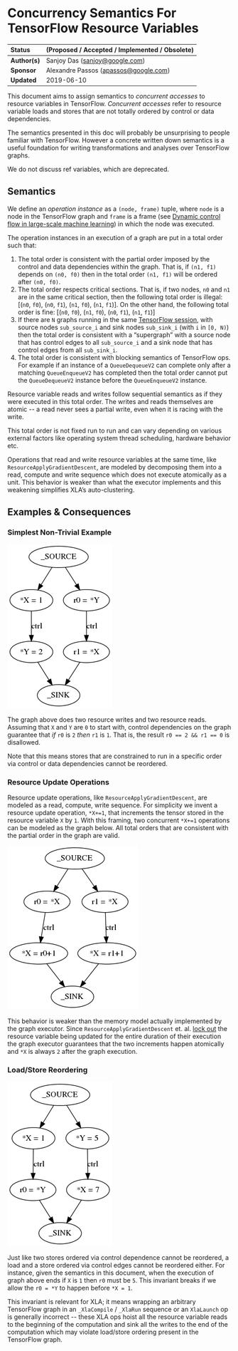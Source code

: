 # Concurrency Semantics For TensorFlow Resource Variables

| Status        | (Proposed / Accepted / Implemented / Obsolete)       |
:-------------- |:---------------------------------------------------- |
| **Author(s)** | Sanjoy Das (sanjoy@google.com)                       |
| **Sponsor**   | Alexandre Passos (apassos@google.com)                |
| **Updated**   | 2019-06-10                                           |

This document aims to assign semantics to _concurrent accesses_ to resource variables in TensorFlow.  _Concurrent accesses_ refer to resource variable loads and stores that are not totally ordered by control or data dependencies.

The semantics presented in this doc will probably be unsurprising to people familiar with TensorFlow.  However a concrete written down semantics is a useful foundation for writing transformations and analyses over TensorFlow graphs.

We do not discuss ref variables, which are deprecated.

## Semantics

We define an _operation instance_ as a `(node, frame)` tuple, where `node` is a node in the TensorFlow graph and `frame` is a frame (see [Dynamic control flow in large-scale machine learning](https://dl.acm.org/citation.cfm?id=3190551)) in which the node was executed.

The operation instances in an execution of a graph are put in a total order such that:

1.  The total order is consistent with the partial order imposed by the control and data dependencies within the graph.  That is, if `(n1, f1)` depends on `(n0, f0)` then in the total order `(n1, f1)` will be ordered after `(n0, f0)`.
1.  The total order respects critical sections.  That is, if two nodes, `n0` and `n1` are in the same critical section, then the following total order is illegal: [(`n0`, `f0`), (`n0`, `f1`), (`n1`, `f0`), (`n1`, `f1`)].  On the other hand, the following total order is fine: [(`n0`, `f0`), (`n1`, `f0`), (`n0`, `f1`), (`n1`, `f1`)]
1.  If there are `N` graphs running in the same [TensorFlow session](https://www.tensorflow.org/api_docs/python/tf/Session), with source nodes `sub_source_i` and sink nodes `sub_sink_i`  (with `i` in `[0, N)`) then the total order is consistent with a “supergraph” with a source node that has control edges to all `sub_source_i` and a sink node that has control edges from all `sub_sink_i`.
1.  The total order is consistent with blocking semantics of TensorFlow ops.  For example if an instance of a `QueueDequeueV2` can complete only after a matching `QueueEnqueueV2` has completed then the total order cannot put the `QueueDequeueV2` instance before the `QueueEnqueueV2` instance.

Resource variable reads and writes follow sequential semantics as if they were executed in this total order.  The writes and reads themselves are atomic -- a read never sees a partial write, even when it is racing with the write.

This total order is not fixed run to run and can vary depending on various external factors like operating system thread scheduling, hardware behavior etc.

Operations that read and write resource variables at the same time, like `ResourceApplyGradientDescent`, are modeled by decomposing them into a read, compute and write sequence which does not execute atomically as a unit.  This behavior is weaker than what the executor implements and this weakening simplifies XLA’s auto-clustering.


## Examples & Consequences

### Simplest Non-Trivial Example

![alt_text](20190610-resource-variable-semantics/simplest_non_trival_example.png "Simple non-trivial example.")

The graph above does two resource writes and two resource reads.  Assuming that `X` and `Y` are `0` to start with, control dependencies on the graph guarantee that _if_ `r0` is `2` _then_ `r1` is `1`.  That is, the result `r0 == 2 && r1 == 0` is disallowed.

Note that this means stores that are constrained to run in a specific order via control or data dependencies cannot be reordered.


### Resource Update Operations

Resource update operations, like `ResourceApplyGradientDescent`, are modeled as a read, compute, write sequence.  For simplicity we invent a resource update operation, `*X+=1`, that increments the tensor stored in the resource variable `X` by `1`.  With this framing, two concurrent `*X+=1` operations can be modeled as the graph below.  All total orders that are consistent with the partial order in the graph are valid.

![alt_text](20190610-resource-variable-semantics/resource_update_operations.png "Lowered resource update operation.")

This behavior is weaker than the memory model actually implemented by the graph executor.  Since `ResourceApplyGradientDescent` et. al. [lock out](https://github.com/tensorflow/tensorflow/blob/a53365719e445edc5b48f0877f1d85b8d5837384/tensorflow/core/kernels/training_ops.cc#L556) the resource variable being updated for the entire duration of their execution the graph executor guarantees that the two increments happen atomically and `*X` is always `2` after the graph execution.


### Load/Store Reordering

![alt_text](20190610-resource-variable-semantics/load_store_reordering.png "Load/store reordering example.")

Just like two stores ordered via control dependence cannot be reordered, a load and a store ordered via control edges cannot be reordered either.  For instance, given the semantics in this document, when the execution of graph above ends if `X` is `1` then `r0` must be `5`.  This invariant breaks if we allow the `r0 = *Y` to happen before `*X = 1`.

This invariant is relevant for XLA; it means wrapping an arbitrary TensorFlow graph in an `_XlaCompile` / `_XlaRun` sequence or an `XlaLaunch` op is generally incorrect -- these XLA ops hoist all the resource variable reads to the beginning of the computation and sink all the writes to the end of the computation which may violate load/store ordering present in the TensorFlow graph.
